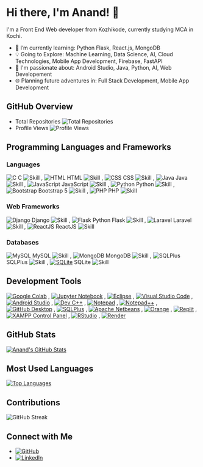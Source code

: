 # Hi there, I'm Anand! 👋

I'm a Front End Web developer from Kozhikode, currently studying MCA in Kochi.

- 🌱 I’m currently learning: Python Flask, React.js, MongoDB
- 💡 Going to Explore: Machine Learning, Data Science, AI, Cloud Technologies, Mobile App Development, Firebase, FastAPI
- 🚀 I'm passionate about: Android Studio, Java, Python, AI, Web Developement
- 🌐 Planning future adventures in: Full Stack Development, Mobile App Development

## GitHub Overview

- Total Repositories
  ![Total Repositories](https://img.shields.io/badge/Total-58-brightgreen?style=flat-square)
- Profile Views
  ![Profile Views](https://komarev.com/ghpvc/?username=AnandC7github&color=blue)


## Programming Languages and Frameworks

### Languages
 ![C](https://img.icons8.com/color/48/000000/c-programming.png) C ![Skill](https://img.shields.io/badge/Skill-Intermediate-yellow) , ![HTML](https://img.icons8.com/color/48/000000/html-5.png) HTML ![Skill](https://img.shields.io/badge/Skill-Expert-brightgreen) , ![CSS](https://img.icons8.com/color/48/000000/css3.png) CSS ![Skill](https://img.shields.io/badge/Skill-Intermediate-yellow) , ![Java](https://img.icons8.com/color/48/000000/java-coffee-cup-logo.png) Java ![Skill](https://img.shields.io/badge/Skill-Intermediate-yellow) , ![JavaScript](https://img.icons8.com/color/48/000000/javascript.png) JavaScript ![Skill](https://img.shields.io/badge/Skill-Intermediate-yellow) , ![Python](https://img.icons8.com/color/48/000000/python.png) Python ![Skill](https://img.shields.io/badge/Skill-Intermediate-yellow) , ![Bootstrap](https://img.icons8.com/color/48/000000/bootstrap.png) Bootstrap 5 ![Skill](https://img.shields.io/badge/Skill-Intermediate-yellow) , ![PHP](https://img.icons8.com/ios-filled/50/000000/php.png) PHP ![Skill](https://img.shields.io/badge/Skill-Beginner-blue)

### Web Frameworks
 ![Django](https://img.icons8.com/ios-filled/50/000000/django.png) Django ![Skill](https://img.shields.io/badge/Skill-Beginner-blue) ,  ![Flask](https://img.icons8.com/ios-filled/50/000000/flask.png) Python Flask ![Skill](https://img.shields.io/badge/Skill-Intermediate-yellow) , ![Laravel](https://img.icons8.com/ios-filled/50/000000/laravel.png) Laravel ![Skill](https://img.shields.io/badge/Skill-Intermediate-yellow) , ![ReactJS](https://img.icons8.com/ios-filled/50/000000/react-native.png) ReactJS ![Skill](https://img.shields.io/badge/Skill-Beginner-blue)

### Databases
![MySQL](https://img.icons8.com/ios-filled/50/000000/mysql-logo.png) MySQL ![Skill](https://img.shields.io/badge/Skill-Intermediate-yellow) ,
![MongoDB](https://img.icons8.com/color/48/000000/mongodb.png) MongoDB ![Skill](https://img.shields.io/badge/Skill-Beginner-blue) ,
![SQLPlus](https://img.icons8.com/windows/32/000000/sql.png) SQLPlus ![Skill](https://img.shields.io/badge/Skill-Expert-brightgreen) ,
[![SQLite](https://img.icons8.com/color/48/000000/sql.png)](https://www.sqlite.org/) SQLite ![Skill](https://img.shields.io/badge/Skill-Intermediate-yellow)





## Development Tools

[![Google Colab](https://img.shields.io/badge/Google_Colab-orange?logo=google-colab&style=flat-square)](https://colab.research.google.com/) ,
[![Jupyter Notebook](https://img.shields.io/badge/Jupyter_Notebook-blue?logo=jupyter&style=flat-square)](https://jupyter.org/) ,
[![Eclipse](https://img.shields.io/badge/Eclipse-yellow?logo=eclipse&style=flat-square)](https://www.eclipse.org/) ,
[![Visual Studio Code](https://img.shields.io/badge/VS_Code-blue?logo=visual-studio-code&style=flat-square)](https://code.visualstudio.com/) ,
[![Android Studio](https://img.shields.io/badge/Android_Studio-green?logo=android&style=flat-square)](https://developer.android.com/studio) ,
[![Dev C++](https://img.shields.io/badge/Dev_C++-purple?style=flat-square)](https://sourceforge.net/projects/orwelldevcpp/) ,
[![Notepad](https://img.shields.io/badge/Notepad-lightgrey?logo=notepad&style=flat-square)](https://notepad-plus-plus.org/) ,
[![Notepad++](https://img.shields.io/badge/Notepad++-lightgrey?logo=notepadplusplus&style=flat-square)](https://notepad-plus-plus.org/) ,
[![GitHub Desktop](https://img.shields.io/badge/GitHub_Desktop-black?logo=github&style=flat-square)](https://desktop.github.com/) ,
[![SQLPlus](https://img.shields.io/badge/SQLPlus-green?style=flat-square)](https://www.oracle.com/database/technologies/appdev/sqldeveloper-landing.html) ,
[![Apache Netbeans](https://img.shields.io/badge/Apache_Netbeans-blue?logo=apache-netbeans-ide&style=flat-square)](https://netbeans.apache.org/) ,
[![Orange](https://img.shields.io/badge/Orange-brown?style=flat-square)](https://orangedatamining.com/) ,
[![Replit](https://img.shields.io/badge/Replit-darkgrey?logo=replit&style=flat-square)](https://replit.com/) ,
[![XAMPP Control Panel](https://img.shields.io/badge/XAMPP_Control_Panel-red?logo=xampp&style=flat-square)](https://www.apachefriends.org/index.html) ,
[![RStudio](https://img.shields.io/badge/RStudio-blue?logo=rstudio&style=flat-square)](https://www.rstudio.com/) , 
[![Render](https://img.shields.io/badge/Render-grey?logo=render&style=flat-square)](https://render.com/)


## GitHub Stats

[![Anand's GitHub Stats](https://github-readme-stats.vercel.app/api?username=AnandC7github&show_icons=true&count_private=true&hide=contribs,issues&theme=radical)](https://github.com/AnandC7github)


## Most Used Languages

[![Top Languages](https://github-readme-stats.vercel.app/api/top-langs/?username=AnandC7github&layout=compact&theme=radical)](https://github.com/AnandC7github)


## Contributions

![GitHub Streak](https://github-readme-streak-stats.herokuapp.com/?user=AnandC7github&)

## Connect with Me

- [![GitHub](https://img.shields.io/badge/GitHub-AnandC7github-black?logo=github&style=flat-square)](https://github.com/AnandC7github)
- [![LinkedIn](https://img.shields.io/badge/LinkedIn-Anand-blue?logo=linkedin&style=flat-square)](https://www.linkedin.com/in/anand-c-6708b1260/)


